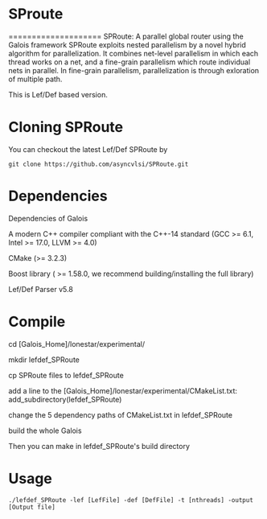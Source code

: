 # SProute
====================
SPRoute: A parallel global router using the Galois framework
SPRoute exploits nested parallelism by a novel hybrid algorithm for parallelization. It combines net-level parallelism in which each thread works on a net, and a fine-grain parallelism which route individual nets in parallel. In fine-grain parallelism, parallelization is through exloration of multiple path. 

This is Lef/Def based version.

Cloning SPRoute
====================
You can checkout the latest Lef/Def SPRoute by

```Shell
git clone https://github.com/asyncvlsi/SPRoute.git
```

Dependencies
====================

Dependencies of Galois

A modern C++ compiler compliant with the C++-14 standard (GCC >= 6.1, Intel >= 17.0, LLVM >= 4.0)

CMake (>= 3.2.3)

Boost library ( >= 1.58.0, we recommend building/installing the full library) 

Lef/Def Parser v5.8

Compile
====================

cd [Galois_Home]/lonestar/experimental/

mkdir lefdef_SPRoute

cp SPRoute files to lefdef_SPRoute

add a line to the [Galois_Home]/lonestar/experimental/CMakeList.txt: add_subdirectory(lefdef_SPRoute)

change the 5 dependency paths of CMakeList.txt in lefdef_SPRoute

build the whole Galois 

Then you can make in lefdef_SPRoute's build directory


Usage
===================

```Shell
./lefdef_SPRoute -lef [LefFile] -def [DefFile] -t [nthreads] -output [Output file]
```



